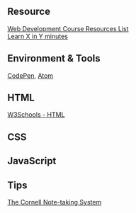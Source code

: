 ## Resource
[Web Development Course Resources List](https://www.appbrewery.co/p/web-development-course-resources/)\
[Learn X in Y minutes](https://learnxinyminutes.com/)

## Environment & Tools
[CodePen](https://codepen.io/), [Atom](https://atom.io/)

## HTML
[W3Schools - HTML](https://www.w3schools.com/html/)

## CSS

## JavaScript

## Tips
[The Cornell Note-taking System](http://lsc.cornell.edu/study-skills/cornell-note-taking-system/)

